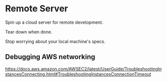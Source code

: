 # Remote Server

Spin up a cloud server for remote development.

Tear down when done.

Stop worrying about your local machine's specs.

## Debugging AWS networking

https://docs.aws.amazon.com/AWSEC2/latest/UserGuide/TroubleshootingInstancesConnecting.html#TroubleshootingInstancesConnectionTimeout
